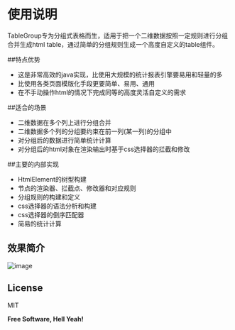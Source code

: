 使用说明
=========

TableGroup专为分组式表格而生，适用于把一个二维数据按照一定规则进行分组合并生成html table，通过简单的分组规则生成一个高度自定义的table组件。

##特点优势

- 这是非常高效的java实现，比使用大规模的统计报表引擎要易用和轻量的多
- 比使用各类页面模版化手段更要简单、易用、通用
- 在不手动操作html的情况下完成同等的高度灵活自定义的需求

##适合的场景

- 二维数据在多个列上进行分组合并
- 二维数据多个列的分组要约束在前一列(某一列)的分组中
- 对分组后的数据进行简单统计计算
- 对分组后的html对象在渲染输出时基于css选择器的拦截和修改

##主要的内部实现

- HtmlElement的树型构建
- 节点的渲染器、拦截点、修改器和对应规则
- 分组规则的构建和定义
- css选择器的语法分析和构建
- css选择器的倒序匹配器
- 简易的统计计算

## 效果简介

![image](https://github.com/spance/tableGroup/raw/master/screenshot/tableGroup-demo.png)


License
----

MIT

**Free Software, Hell Yeah!**